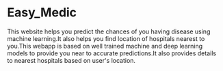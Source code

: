 # Easy_Medic
This website helps you predict the chances of you having disease using machine learning.It also helps you find location of hospitals nearest to you.This webapp is based on well trained machine and deep learning models to provide you near to accurate predictions.It also provides details to nearest hospitals based on user's location.
